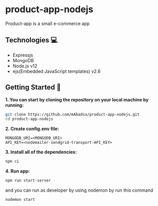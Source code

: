# product-app-nodejs
Product-app is a small e-commerce app

## Technologies :computer:
- Expressjs
- MongoDB
- Node.js v12
- ejs(Embedded JavaScript templates) v2.6

## Getting Started 📣
**1. You can start by cloning the repository on your local machine by running:**

```sh
git clone https://github.com/mAbadsa/product-app-nodejs.git
cd product-app-nodejs
```

**2. Create config.env file:**
```
MONGODB_URI=<MONGODB_URI>
API_KEY=<nodemailer-sendgrid-transport-API_KEY>
```

**3. Install all of the dependencies:**

```sh
npm ci
```
**4. Run app:**
```sh
npm run start-server
```
and you can run as developer by using nodemon by run this command
```sh
nodemon start
```
